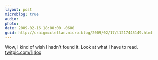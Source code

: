 ```yaml
---
layout: post
microblog: true
audio: 
photo: 
date: 2009-02-16 18:00:00 -0600
guid: http://craigmcclellan.micro.blog/2009/02/17/t1217445149.html
---
```

Wow, I kind of wish I hadn't found it. Look at what I have to read.  [twitpic.com/1j4ox](http://twitpic.com/1j4ox)
